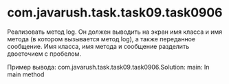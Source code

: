 # com.javarush.task.task09.task0906


Реализовать метод log.
Он должен выводить на экран имя класса и имя метода (в котором вызывается метод log), а также переданное сообщение.
Имя класса, имя метода и сообщение разделить двоеточием с пробелом.

Пример вывода:
com.javarush.task.task09.task0906.Solution: main: In main method
